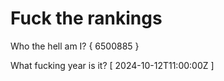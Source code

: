 # Fuck the rankings

Who the hell am I?
{ 6500885 }

What fucking year is it?
[ 2024-10-12T11:00:00Z ]
